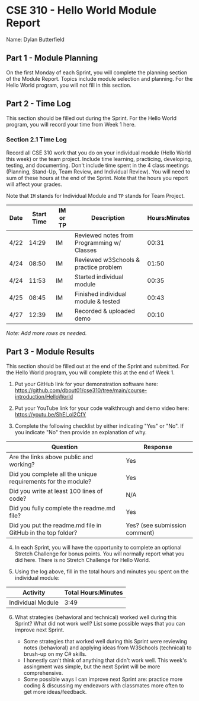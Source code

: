 # CSE 310 - Hello World Module Report

Name: Dylan Butterfield

## Part 1 - Module Planning

On the first Monday of each Sprint, you will complete the planning section of the Module Report.  Topics include module selection and planning.  For the Hello World program, you will not fill in this section.

## Part 2 - Time Log

This section should be filled out during the Sprint. For the Hello World program, you will record your time from Week 1 here.

### Section 2.1 Time Log

Record all CSE 310 work that you do on your individual module (Hello World this week) or the team project.  Include time learning, practicing, developing, testing, and documenting.  Don't include time spent in the 4 class meetings (Planning, Stand-Up, Team Review, and Individual Review).  You will need to sum of these hours at the end of the Sprint. Note that the hours you report will affect your grades.

Note that `IM` stands for Individual Module and `TP` stands for Team Project.

|Date      |Start Time|IM or TP|Description                                 |Hours:Minutes|
|----------|----------|--------|--------------------------------------------|-------------|
|  4/22    |  14:29   |   IM   |Reviewed notes from Programming w/ Classes  |    00:31    |
|  4/24    |  08:50   |   IM   |Reviewed w3Schools & practice problem       |    01:50    |
|  4/24    |  11:53   |   IM   |Started individual module                   |    00:35    |
|  4/25    |  08:45   |   IM   |Finished individual module & tested         |    00:43    |
|  4/27    |  12:39   |   IM   |Recorded & uploaded demo                    |    00:10    |

_Note: Add more rows as needed._

## Part 3 - Module Results

This section should be filled out at the end of the Sprint and submitted.  For the Hello World program, you will complete this at the end of Week 1.

1. Put your GitHub link for your demonstration software here: https://github.com/dbout01/cse310/tree/main/course-introduction/HelloWorld

2. Put your YouTube link for your code walkthrough and demo video here: https://youtu.be/ShEI_ol2CfY

3. Complete the following checklist by either indicating "Yes" or "No".  If you indicate "No" then provide an explanation of why.

|Question                                                    |Response|
|------------------------------------------------------------|--------|
|Are the links above public and working?                     |  Yes   |
|Did you complete all the unique requirements for the module?|  Yes   |
|Did you write at least 100 lines of code?                   |  N/A   |
|Did you fully complete the readme.md file?                  |  Yes   |
|Did you put the readme.md file in GitHub in the top folder? |  Yes? (see submission comment) |

4. In each Sprint, you will have the opportunity to complete an optional Stretch Challenge for bonus points.  You will normally report what you did here.  There is no Stretch Challenge for Hello World.

5. Using the log above, fill in the total hours and minutes you spent on the individual module:

|Activity         |Total Hours:Minutes|
|-----------------|-------------------|
|Individual Module|     3:49          |


6. What strategies (behavioral and technical) worked well during this Sprint?  What did not work well?  List some possible ways that you can improve next Sprint.

    - Some strategies that worked well during this Sprint were reviewing notes (behavioral)
    and applying ideas from W3Schools (technical) to brush-up on my C# skills.
    - I honestly can't think of anything that didn't work well. This week's assingment was simple, but the next Sprint will be more comprehensive.
    - Some possible ways I can improve next Sprint are: practice more coding & discussing my endeavors with classmates more often to get more ideas/feedback.